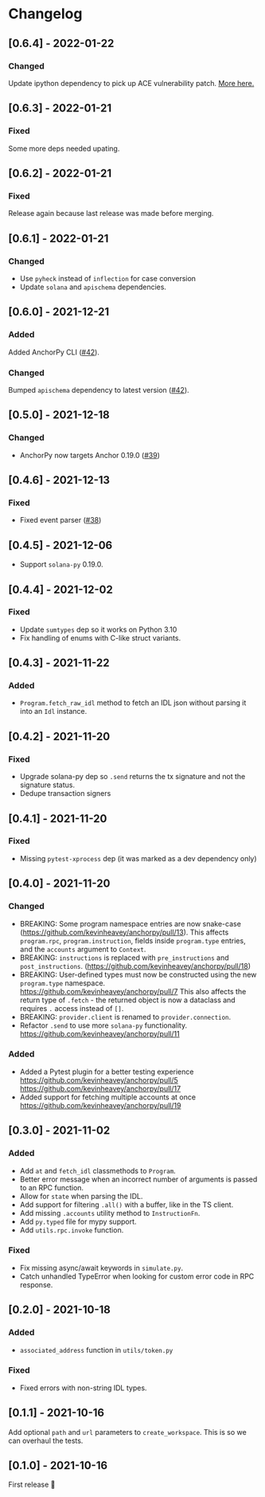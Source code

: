 # Changelog

## [0.6.4] - 2022-01-22

### Changed

Update ipython dependency to pick up ACE vulnerability patch. [More here.](https://www.reddit.com/r/Python/comments/s9l5oy/arbitrary_code_execution_vulnerability_discovered/)
## [0.6.3] - 2022-01-21

### Fixed

Some more deps needed upating.
## [0.6.2] - 2022-01-21

### Fixed

Release again because last release was made before merging.
## [0.6.1] - 2022-01-21

### Changed

- Use `pyheck` instead of `inflection` for case conversion
- Update `solana` and `apischema` dependencies.


## [0.6.0] - 2021-12-21

### Added

Added AnchorPy CLI ([#42](https://github.com/kevinheavey/anchorpy/pull/42)).

### Changed

Bumped `apischema` dependency to latest version ([#42](https://github.com/kevinheavey/anchorpy/pull/42)).
## [0.5.0] - 2021-12-18

### Changed
- AnchorPy now targets Anchor 0.19.0 ([#39](https://github.com/kevinheavey/anchorpy/pull/39))
## [0.4.6] - 2021-12-13
### Fixed
- Fixed event parser ([#38](https://github.com/kevinheavey/anchorpy/pull/38))
## [0.4.5] - 2021-12-06

- Support `solana-py` 0.19.0.
## [0.4.4] - 2021-12-02

### Fixed

- Update `sumtypes` dep so it works on Python 3.10
- Fix handling of enums with C-like struct variants.
## [0.4.3] - 2021-11-22

### Added

- `Program.fetch_raw_idl` method to fetch an IDL json without parsing it into an `Idl` instance.

## [0.4.2] - 2021-11-20

### Fixed

- Upgrade solana-py dep so `.send` returns the tx signature and not the signature status.
- Dedupe transaction signers
## [0.4.1] - 2021-11-20

### Fixed

- Missing `pytest-xprocess` dep (it was marked as a dev dependency only)

## [0.4.0] - 2021-11-20

### Changed

- BREAKING: Some program namespace entries are now snake-case (https://github.com/kevinheavey/anchorpy/pull/13).
This affects `program.rpc`, `program.instruction`, fields inside `program.type` entries, and 
the `accounts` argument to `Context`.
- BREAKING: `instructions` is replaced with `pre_instructions` and `post_instructions`. (https://github.com/kevinheavey/anchorpy/pull/18)
- BREAKING: User-defined types must now be constructed using the new `program.type` namespace. https://github.com/kevinheavey/anchorpy/pull/7 This also affects the return type of `.fetch` - the returned object is now a dataclass and requires `.` access instead of `[]`.
- BREAKING: `provider.client` is renamed to `provider.connection`.
- Refactor `.send` to use more `solana-py` functionality. https://github.com/kevinheavey/anchorpy/pull/11

### Added

- Added a Pytest plugin for a better testing experience https://github.com/kevinheavey/anchorpy/pull/5 https://github.com/kevinheavey/anchorpy/pull/17
- Added support for fetching multiple accounts at once https://github.com/kevinheavey/anchorpy/pull/19


## [0.3.0] - 2021-11-02

### Added

- Add `at` and `fetch_idl` classmethods to `Program`.
- Better error message when an incorrect number of arguments is passed to an RPC function.
- Allow for `state` when parsing the IDL.
- Add support for filtering `.all()` with a buffer, like in the TS client.
- Add missing `.accounts` utility method to `InstructionFn`.
- Add `py.typed` file for mypy support.
- Add `utils.rpc.invoke` function.

### Fixed

- Fix missing async/await keywords in `simulate.py`.
- Catch unhandled TypeError when looking for custom error code in RPC response.

## [0.2.0] - 2021-10-18

### Added

- `associated_address` function in `utils/token.py`

### Fixed

- Fixed errors with non-string IDL types.
## [0.1.1] - 2021-10-16

Add optional `path` and `url` parameters to `create_workspace`.
This is so we can overhaul the tests.
## [0.1.0] - 2021-10-16

First release 🚀
